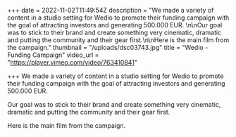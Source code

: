 +++
date = 2022-11-02T11:49:54Z
description = "We made a variety of content in a studio setting for Wedio to promote their funding campaign with the goal of attracting investors and generating 500.000 EUR.  \n\nOur goal was to stick to their brand and create something very cinematic, dramatic and putting the community and their gear first.\n\nHere is the main film from the campaign."
thumbnail = "/uploads/dsc03743.jpg"
title = "Wedio - Funding Campaign"
video_url = "https://player.vimeo.com/video/763410841"

+++
We made a variety of content in a studio setting for Wedio to promote their funding campaign with the goal of attracting investors and generating 500.000 EUR.  

Our goal was to stick to their brand and create something very cinematic, dramatic and putting the community and their gear first.

Here is the main film from the campaign.